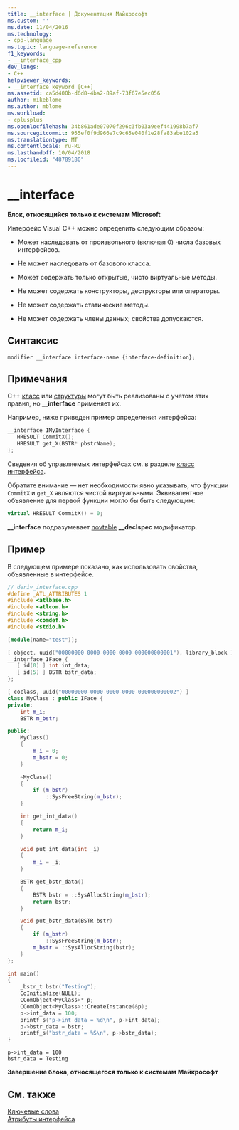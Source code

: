 ```yaml
---
title: __interface | Документация Майкрософт
ms.custom: ''
ms.date: 11/04/2016
ms.technology:
- cpp-language
ms.topic: language-reference
f1_keywords:
- __interface_cpp
dev_langs:
- C++
helpviewer_keywords:
- __interface keyword [C++]
ms.assetid: ca5d400b-d6d8-4ba2-89af-73f67e5ec056
author: mikeblome
ms.author: mblome
ms.workload:
- cplusplus
ms.openlocfilehash: 34b861ade07070f296c3fb03a9eef441998b7af7
ms.sourcegitcommit: 955ef0f9d966e7c9c65e040f1e28fa83abe102a5
ms.translationtype: MT
ms.contentlocale: ru-RU
ms.lasthandoff: 10/04/2018
ms.locfileid: "48789180"
---
```

# <a name="interface"></a>__interface

**Блок, относящийся только к системам Microsoft**

Интерфейс Visual C++ можно определить следующим образом:

- Может наследовать от произвольного (включая 0) числа базовых интерфейсов.

- Не может наследовать от базового класса.

- Может содержать только открытые, чисто виртуальные методы.

- Не может содержать конструкторы, деструкторы или операторы.

- Не может содержать статические методы.

- Не может содержать члены данных; свойства допускаются.

## <a name="syntax"></a>Синтаксис

```
modifier __interface interface-name {interface-definition};
```

## <a name="remarks"></a>Примечания

C++ [класс](../cpp/class-cpp.md) или [структуры](../cpp/struct-cpp.md) могут быть реализованы с учетом этих правил, но **__interface** применяет их.

Например, ниже приведен пример определения интерфейса:

```cpp
__interface IMyInterface {
   HRESULT CommitX();
   HRESULT get_X(BSTR* pbstrName);
};
```

Сведения об управляемых интерфейсах см. в разделе [класс интерфейса](../windows/interface-class-cpp-component-extensions.md).

Обратите внимание — нет необходимости явно указывать, что функции `CommitX` и `get_X` являются чистой виртуальными. Эквивалентное объявление для первой функции могло бы быть следующим:

```cpp
virtual HRESULT CommitX() = 0;
```

**__interface** подразумевает [novtable](../cpp/novtable.md) **__declspec** модификатор.

## <a name="example"></a>Пример

В следующем примере показано, как использовать свойства, объявленные в интерфейсе.

```cpp
// deriv_interface.cpp
#define _ATL_ATTRIBUTES 1
#include <atlbase.h>
#include <atlcom.h>
#include <string.h>
#include <comdef.h>
#include <stdio.h>

[module(name="test")];

[ object, uuid("00000000-0000-0000-0000-000000000001"), library_block ]
__interface IFace {
   [ id(0) ] int int_data;
   [ id(5) ] BSTR bstr_data;
};

[ coclass, uuid("00000000-0000-0000-0000-000000000002") ]
class MyClass : public IFace {
private:
    int m_i;
    BSTR m_bstr;

public:
    MyClass()
    {
        m_i = 0;
        m_bstr = 0;
    }

    ~MyClass()
    {
        if (m_bstr)
            ::SysFreeString(m_bstr);
    }

    int get_int_data()
    {
        return m_i;
    }

    void put_int_data(int _i)
    {
        m_i = _i;
    }

    BSTR get_bstr_data()
    {
        BSTR bstr = ::SysAllocString(m_bstr);
        return bstr;
    }

    void put_bstr_data(BSTR bstr)
    {
        if (m_bstr)
            ::SysFreeString(m_bstr);
        m_bstr = ::SysAllocString(bstr);
    }
};

int main()
{
    _bstr_t bstr("Testing");
    CoInitialize(NULL);
    CComObject<MyClass>* p;
    CComObject<MyClass>::CreateInstance(&p);
    p->int_data = 100;
    printf_s("p->int_data = %d\n", p->int_data);
    p->bstr_data = bstr;
    printf_s("bstr_data = %S\n", p->bstr_data);
}
```

```Output
p->int_data = 100
bstr_data = Testing
```

**Завершение блока, относящегося только к системам Майкрософт**

## <a name="see-also"></a>См. также

[Ключевые слова](../cpp/keywords-cpp.md)<br/>
[Атрибуты интерфейса](../windows/attributes/interface-attributes.md)